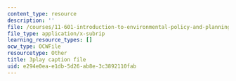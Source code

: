 ```yaml
---
content_type: resource
description: ''
file: /courses/11-601-introduction-to-environmental-policy-and-planning-fall-2016/e294e0eae1db5d26ab8e3c3892110fab_U_sZrNjbj1I.vtt
file_type: application/x-subrip
learning_resource_types: []
ocw_type: OCWFile
resourcetype: Other
title: 3play caption file
uid: e294e0ea-e1db-5d26-ab8e-3c3892110fab
---
```

